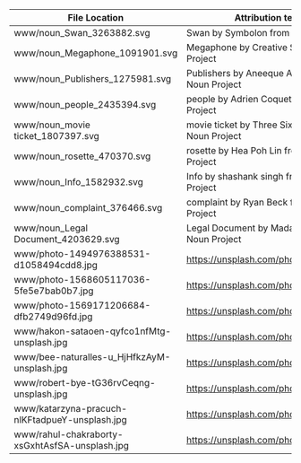 | File Location                                  | Attribution text / URL                                |
|------------------------------------------------|-------------------------------------------------------|
| www/noun_Swan_3263882.svg                      | Swan by Symbolon from the Noun Project                |
| www/noun_Megaphone_1091901.svg                 | Megaphone by Creative Stall from the Noun Project     |
| www/noun_Publishers_1275981.svg                | Publishers by Aneeque Ahmed from the Noun Project     |
| www/noun_people_2435394.svg                    | people by Adrien Coquet from the Noun Project         |
| www/noun_movie ticket_1807397.svg              | movie ticket by Three Six Five from the Noun Project  | 
| www/noun_rosette_470370.svg                    | rosette by Hea Poh Lin from the Noun Project          |
| www/noun_Info_1582932.svg                      | Info by shashank singh from the Noun Project          |
| www/noun_complaint_376466.svg                  | complaint by Ryan Beck from the Noun Project          |
| www/noun_Legal Document_4203629.svg            | Legal Document by Mada Creative from the Noun Project |
| www/photo-1494976388531-d1058494cdd8.jpg       | https://unsplash.com/photos/ZRns2R5azu0               |
| www/photo-1568605117036-5fe5e7bab0b7.jpg       | https://unsplash.com/photos/YApiWyp0lqo               |
| www/photo-1569171206684-dfb2749d96fd.jpg       | https://unsplash.com/photos/NyRe1Mj1pm4               |
| www/hakon-sataoen-qyfco1nfMtg-unsplash.jpg     | https://unsplash.com/photos/qyfco1nfMtg               |
| www/bee-naturalles-u_HjHfkzAyM-unsplash.jpg    | https://unsplash.com/photos/u_HjHfkzAyM               |
| www/robert-bye-tG36rvCeqng-unsplash.jpg        | https://unsplash.com/photos/tG36rvCeqng               |
| www/katarzyna-pracuch-nlKFtadpueY-unsplash.jpg | https://unsplash.com/photos/xsGxhtAsfSA               |
| www/rahul-chakraborty-xsGxhtAsfSA-unsplash.jpg | https://unsplash.com/photos/nlKFtadpueY               |